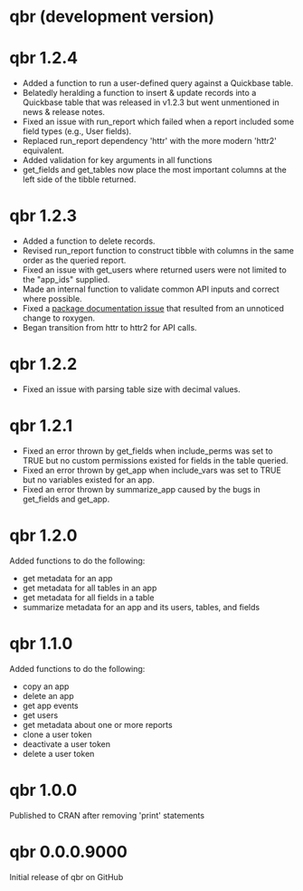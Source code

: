 # qbr (development version)

# qbr 1.2.4
- Added a function to run a user-defined query against a Quickbase table.
- Belatedly heralding a function to insert & update records into a Quickbase table that was released in v1.2.3 but went unmentioned in news & release notes.
- Fixed an issue with run_report which failed when a report included some field types (e.g., User fields).
- Replaced run_report dependency 'httr' with the more modern 'httr2' equivalent.
- Added validation for key arguments in all functions
- get_fields and get_tables now place the most important columns at the left side of the tibble returned.

# qbr 1.2.3
- Added a function to delete records.
- Revised run_report function to construct tibble with columns in the same order
as the queried report.
- Fixed an issue with get_users where returned users were not limited to the "app_ids" supplied.
- Made an internal function to validate common API inputs and correct where possible.
- Fixed a [package documentation issue](https://github.com/r-lib/roxygen2/issues/1491) that
resulted from an unnoticed change to roxygen.
- Began transition from httr to httr2 for API calls.

# qbr 1.2.2
- Fixed an issue with parsing table size with decimal values.

# qbr 1.2.1
- Fixed an error thrown by get_fields when include_perms was set to TRUE but no custom permissions existed for fields in the table queried. 
- Fixed an error thrown by get_app when include_vars was set to TRUE but no variables existed for an app.
- Fixed an error thrown by summarize_app caused by the bugs in get_fields and get_app.

# qbr 1.2.0
Added functions to do the following:

- get metadata for an app
- get metadata for all tables in an app
- get metadata for all fields in a table
- summarize metadata for an app and its users, tables, and fields

# qbr 1.1.0
Added functions to do the following:  
  
- copy an app  
- delete an app  
- get app events  
- get users  
- get metadata about one or more reports  
- clone a user token  
- deactivate a user token  
- delete a user token  

# qbr 1.0.0
Published to CRAN after removing 'print' statements

# qbr 0.0.0.9000
Initial release of qbr on GitHub
